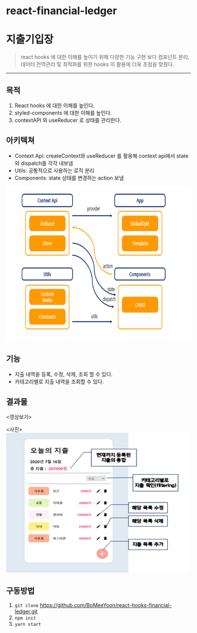 # react-financial-ledger

# 지출기입장
> react hooks 에 대한 이해를 높이기 위해 다양한 기능 구현 보다 컴포넌트 분리, 데이터 전역관리 및 최적화를 위한 hooks 의 활용에 더욱 초점을 맞췄다.
-----
## 목적
  1. React hooks 에 대한 이해를 높인다.
  2. styled-components 에 대한 이해를 높인다.
  3. contextAPI 와 useReducer 로 상태를 관리한다.

## 아키텍쳐
  - Context Api: createContext와 useReducer 를 활용해 context api에서 state와 dispatch를 각각 내보냄
  - Utils: 공통적으로 사용하는 로직 분리
  - Components: state 상태를 변경하는 action 보냄
<img src="./src/images/structure.png" width="600px" height="420px">

## 기능
  - 지출 내역을 등록, 수정, 삭제, 조회 할 수 있다.
  - 카테고리별로 지출 내역을 조회할 수 있다.
  
## 결과물
<영상보기>

<사진>
<img src="./src/images/project.png" width="500px" height="380px">

## 구동방법
1. `git clone` https://github.com/BoMeeYoon/react-hooks-financial-ledger.git
2. `npm init` 
3. `yarn start`
